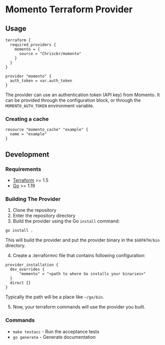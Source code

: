 # Momento Terraform Provider

## Usage

```hcl
terraform {
  required_providers {
    momento = {
      source = "Chriscbr/momento"
    }
  }
}

provider "momento" {
  auth_token = var.auth_token
}
```

The provider can use an authentication token (API key) from Momento.
It can be provided through the configuration block, or through the `MOMENTO_AUTH_TOKEN` environment variable.

### Creating a cache

```hcl
resource "momento_cache" "example" {
  name = "example"
}
```

## Development

### Requirements

- [Terraform](https://developer.hashicorp.com/terraform/downloads) >= 1.5
- [Go](https://golang.org/doc/install) >= 1.19

### Building The Provider

1. Clone the repository
2. Enter the repository directory
3. Build the provider using the Go `install` command:

```shell
go install .
```

This will build the provider and put the provider binary in the `$GOPATH/bin` directory.

4. Create a .terraformrc file that contains following configuration:

```hcl
provider_installation {
  dev_overrides {
      "momento" = "<path to where Go installs your binaries>"
  }
  direct {}
}
```

Typically the path will be a place like `~/go/bin`.

5. Now, your terraform commands will use the provider you built.

### Commands

- `make testacc` - Run the acceptance tests
- `go generate` - Generate documentation

